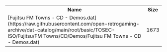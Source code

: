 <table>
<tr><th>Name</th><th>Size</th></tr>
<tr><td>[Fujitsu FM Towns - CD - Demos.dat](https://raw.githubusercontent.com/open-retrogaming-archive/dat-catalog/main/root/basic/TOSEC-ISO/Fujitsu/FM Towns/CD/Demos/Fujitsu FM Towns - CD - Demos.dat)</td><td>1673</td></tr>
</table>
